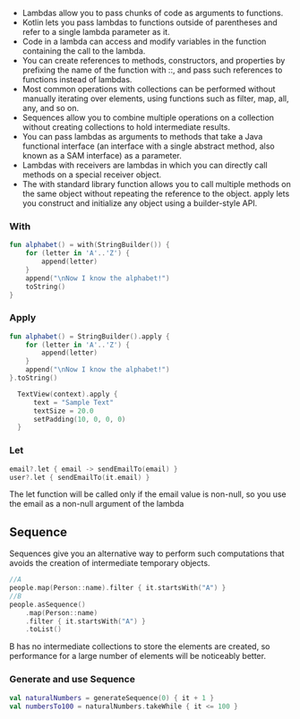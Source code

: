 - Lambdas allow you to pass chunks of code as arguments to functions.
- Kotlin lets you pass lambdas to functions outside of parentheses and refer to a single lambda parameter as it.
- Code in a lambda can access and modify variables in the function containing the call to the lambda.
- You can create references to methods, constructors, and properties by prefixing the name of the function with ::, and pass such references to functions instead of lambdas.
- Most common operations with collections can be performed without manually iterating over elements, using functions such as filter, map, all, any, and so on.
- Sequences allow you to combine multiple operations on a collection without creating collections to hold intermediate results.
- You can pass lambdas as arguments to methods that take a Java functional interface (an interface with a single abstract method, also known as a SAM interface) as a parameter.
- Lambdas with receivers are lambdas in which you can directly call methods on a special receiver object.
- The with standard library function allows you to call multiple methods on the same object without repeating the reference to the object. apply lets you construct and initialize any object using a builder-style API.


### With

```kt
fun alphabet() = with(StringBuilder()) {
    for (letter in 'A'..'Z') {
        append(letter)
    }
    append("\nNow I know the alphabet!")
    toString()
}
```

### Apply

```kt
fun alphabet() = StringBuilder().apply {
    for (letter in 'A'..'Z') {
        append(letter)
    }
    append("\nNow I know the alphabet!")
}.toString()
```

```kt
  TextView(context).apply {
      text = "Sample Text"
      textSize = 20.0
      setPadding(10, 0, 0, 0)
  }
```

### Let

```kt
email?.let { email -> sendEmailTo(email) }
user?.let { sendEmailTo(it.email) }
```

The let function will be called only if the email value is non-null, so you use the email as a non-null argument of the lambda

## Sequence

Sequences give you an alternative way to perform such computations that avoids the creation of intermediate temporary objects.

```kt
//A
people.map(Person::name).filter { it.startsWith("A") }
//B
people.asSequence()
    .map(Person::name)
    .filter { it.startsWith("A") }
    .toList()
```

 B has no intermediate collections to store the elements are created, so performance for a large number of elements will be noticeably better.

### Generate and use Sequence

```kt
val naturalNumbers = generateSequence(0) { it + 1 }
val numbersTo100 = naturalNumbers.takeWhile { it <= 100 }
```
